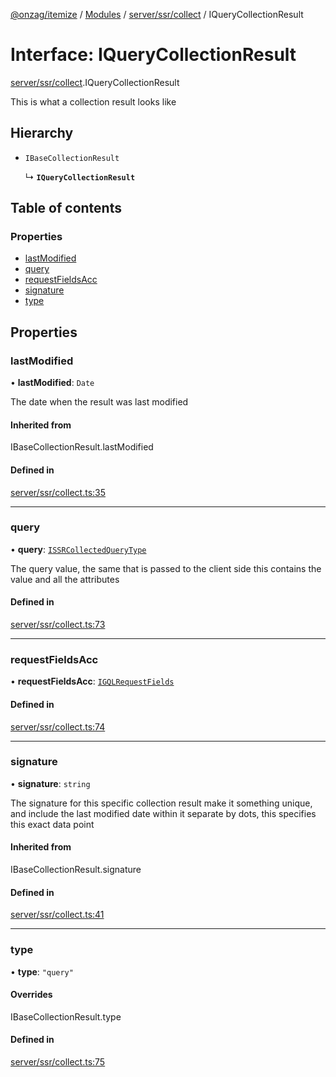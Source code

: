 [@onzag/itemize](../README.md) / [Modules](../modules.md) / [server/ssr/collect](../modules/server_ssr_collect.md) / IQueryCollectionResult

# Interface: IQueryCollectionResult

[server/ssr/collect](../modules/server_ssr_collect.md).IQueryCollectionResult

This is what a collection result looks like

## Hierarchy

- `IBaseCollectionResult`

  ↳ **`IQueryCollectionResult`**

## Table of contents

### Properties

- [lastModified](server_ssr_collect.IQueryCollectionResult.md#lastmodified)
- [query](server_ssr_collect.IQueryCollectionResult.md#query)
- [requestFieldsAcc](server_ssr_collect.IQueryCollectionResult.md#requestfieldsacc)
- [signature](server_ssr_collect.IQueryCollectionResult.md#signature)
- [type](server_ssr_collect.IQueryCollectionResult.md#type)

## Properties

### lastModified

• **lastModified**: `Date`

The date when the result was last modified

#### Inherited from

IBaseCollectionResult.lastModified

#### Defined in

[server/ssr/collect.ts:35](https://github.com/onzag/itemize/blob/f2db74a5/server/ssr/collect.ts#L35)

___

### query

• **query**: [`ISSRCollectedQueryType`](client_internal_providers_ssr_provider.ISSRCollectedQueryType.md)

The query value, the same that is passed to the client side
this contains the value and all the attributes

#### Defined in

[server/ssr/collect.ts:73](https://github.com/onzag/itemize/blob/f2db74a5/server/ssr/collect.ts#L73)

___

### requestFieldsAcc

• **requestFieldsAcc**: [`IGQLRequestFields`](gql_querier.IGQLRequestFields.md)

#### Defined in

[server/ssr/collect.ts:74](https://github.com/onzag/itemize/blob/f2db74a5/server/ssr/collect.ts#L74)

___

### signature

• **signature**: `string`

The signature for this specific collection result
make it something unique, and include the last modified date within it
separate by dots, this specifies this exact data point

#### Inherited from

IBaseCollectionResult.signature

#### Defined in

[server/ssr/collect.ts:41](https://github.com/onzag/itemize/blob/f2db74a5/server/ssr/collect.ts#L41)

___

### type

• **type**: ``"query"``

#### Overrides

IBaseCollectionResult.type

#### Defined in

[server/ssr/collect.ts:75](https://github.com/onzag/itemize/blob/f2db74a5/server/ssr/collect.ts#L75)
